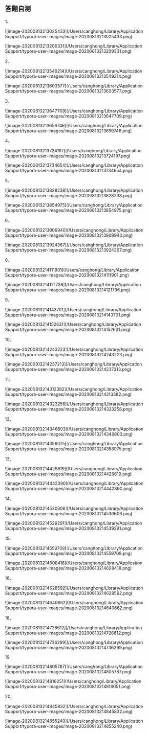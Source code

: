 ## 答题自测



1、

![image-20200813213025433](/Users/canghong/Library/Application Support/typora-user-images/image-20200813213025433.png)



![image-20200813213209331](/Users/canghong/Library/Application Support/typora-user-images/image-20200813213209331.png)



2、

![image-20200813213549214](/Users/canghong/Library/Application Support/typora-user-images/image-20200813213549214.png)



![image-20200813213603577](/Users/canghong/Library/Application Support/typora-user-images/image-20200813213603577.png)



3、

![image-20200813213647709](/Users/canghong/Library/Application Support/typora-user-images/image-20200813213647709.png)



![image-20200813213659746](/Users/canghong/Library/Application Support/typora-user-images/image-20200813213659746.png)



4、

![image-20200813213724197](/Users/canghong/Library/Application Support/typora-user-images/image-20200813213724197.png)





![image-20200813213734654](/Users/canghong/Library/Application Support/typora-user-images/image-20200813213734654.png)

5、



![image-20200813213828238](/Users/canghong/Library/Application Support/typora-user-images/image-20200813213828238.png)



![image-20200813213854975](/Users/canghong/Library/Application Support/typora-user-images/image-20200813213854975.png)

6、

![image-20200813213909940](/Users/canghong/Library/Application Support/typora-user-images/image-20200813213909940.png)





![image-20200813213924367](/Users/canghong/Library/Application Support/typora-user-images/image-20200813213924367.png)



8、



![image-20200813214111901](/Users/canghong/Library/Application Support/typora-user-images/image-20200813214111901.png)







![image-20200813214121736](/Users/canghong/Library/Application Support/typora-user-images/image-20200813214121736.png)



9、

![image-20200813214143701](/Users/canghong/Library/Application Support/typora-user-images/image-20200813214143701.png)



![image-20200813214152631](/Users/canghong/Library/Application Support/typora-user-images/image-20200813214152631.png)



10、

![image-20200813214243223](/Users/canghong/Library/Application Support/typora-user-images/image-20200813214243223.png)



![image-20200813214237213](/Users/canghong/Library/Application Support/typora-user-images/image-20200813214237213.png)

11、



![image-20200813214313382](/Users/canghong/Library/Application Support/typora-user-images/image-20200813214313382.png)





![image-20200813214323256](/Users/canghong/Library/Application Support/typora-user-images/image-20200813214323256.png)

12、

![image-20200813214346803](/Users/canghong/Library/Application Support/typora-user-images/image-20200813214346803.png)



![image-20200813214358075](/Users/canghong/Library/Application Support/typora-user-images/image-20200813214358075.png)



13、 

![image-20200813214428819](/Users/canghong/Library/Application Support/typora-user-images/image-20200813214428819.png)



![image-20200813214442390](/Users/canghong/Library/Application Support/typora-user-images/image-20200813214442390.png)



14、

![image-20200813214530606](/Users/canghong/Library/Application Support/typora-user-images/image-20200813214530606.png)



![image-20200813214539291](/Users/canghong/Library/Application Support/typora-user-images/image-20200813214539291.png)





15、 

![image-20200813214559709](/Users/canghong/Library/Application Support/typora-user-images/image-20200813214559709.png)



![image-20200813214608418](/Users/canghong/Library/Application Support/typora-user-images/image-20200813214608418.png)

16、



![image-20200813214628592](/Users/canghong/Library/Application Support/typora-user-images/image-20200813214628592.png)



![image-20200813214640662](/Users/canghong/Library/Application Support/typora-user-images/image-20200813214640662.png)





18、

![image-20200813214728612](/Users/canghong/Library/Application Support/typora-user-images/image-20200813214728612.png)

![image-20200813214736299](/Users/canghong/Library/Application Support/typora-user-images/image-20200813214736299.png)



19



![image-20200813214805787](/Users/canghong/Library/Application Support/typora-user-images/image-20200813214805787.png)





![image-20200813214816051](/Users/canghong/Library/Application Support/typora-user-images/image-20200813214816051.png)



20、

![image-20200813214845832](/Users/canghong/Library/Application Support/typora-user-images/image-20200813214845832.png)



![image-20200813214855240](/Users/canghong/Library/Application Support/typora-user-images/image-20200813214855240.png)